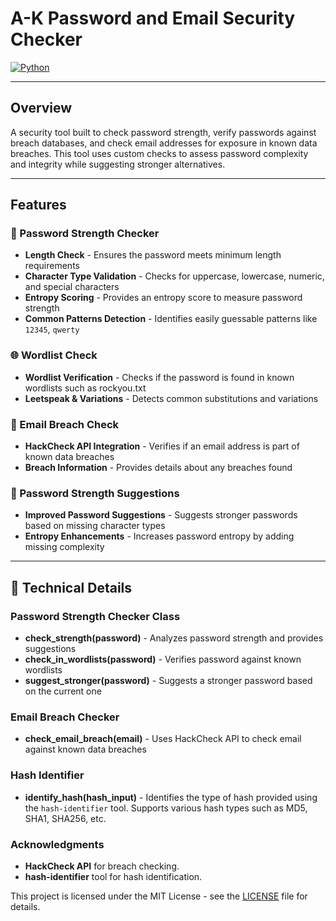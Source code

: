 # A-K Password and Email Security Checker

[![Python](https://img.shields.io/badge/Python-3.x-blue)](https://www.python.org/)

---

##  Overview

A security tool built to check password strength, verify passwords against breach databases, and check email addresses for exposure in known data breaches. This tool uses custom checks to assess password complexity and integrity while suggesting stronger alternatives.

---

##  Features

### 🔐 Password Strength Checker
* **Length Check** - Ensures the password meets minimum length requirements
* **Character Type Validation** - Checks for uppercase, lowercase, numeric, and special characters
* **Entropy Scoring** - Provides an entropy score to measure password strength
* **Common Patterns Detection** - Identifies easily guessable patterns like `12345`, `qwerty`

### 🌐 Wordlist Check
* **Wordlist Verification** - Checks if the password is found in known wordlists such as rockyou.txt
* **Leetspeak & Variations** - Detects common substitutions and variations

### 📧 Email Breach Check
* **HackCheck API Integration** - Verifies if an email address is part of known data breaches
* **Breach Information** - Provides details about any breaches found

### 🔑 Password Strength Suggestions
* **Improved Password Suggestions** - Suggests stronger passwords based on missing character types
* **Entropy Enhancements** - Increases password entropy by adding missing complexity

---

## 🔧 Technical Details

### Password Strength Checker Class
* **check_strength(password)** - Analyzes password strength and provides suggestions
* **check_in_wordlists(password)** - Verifies password against known wordlists
* **suggest_stronger(password)** - Suggests a stronger password based on the current one

### Email Breach Checker
* **check_email_breach(email)** - Uses HackCheck API to check email against known data breaches

### Hash Identifier
* **identify_hash(hash_input)** - Identifies the type of hash provided using the `hash-identifier` tool. Supports various hash types such as MD5, SHA1, SHA256, etc.

### Acknowledgments
* **HackCheck API** for breach checking.
* **hash-identifier** tool for hash identification.


This project is licensed under the MIT License - see the [LICENSE](./LICENSE) file for details.
